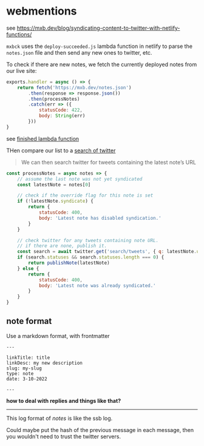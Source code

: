 # webmentions

see https://mxb.dev/blog/syndicating-content-to-twitter-with-netlify-functions/

`mxbck` uses the `deploy-succeeded.js` lambda function in netlify to parse the `notes.json` file and then send any new ones to twitter, etc.

To check if there are new notes, we fetch the currently deployed notes from our live site:
```js
exports.handler = async () => {
    return fetch('https://mxb.dev/notes.json')
        .then(response => response.json())
        .then(processNotes)
        .catch(err => ({
            statusCode: 422,
            body: String(err)
        }))
}
```

see [finished lambda function](https://gist.github.com/maxboeck/77c3c8e244f190147cca2f7383d5f183)

THen compare our list to a [search of twitter](https://mxb.dev/blog/syndicating-content-to-twitter-with-netlify-functions/)
> We can then search twitter for tweets containing the latest note’s URL 

```js
const processNotes = async notes => {
    // assume the last note was not yet syndicated
    const latestNote = notes[0]

    // check if the override flag for this note is set
    if (!latestNote.syndicate) {
        return {
            statusCode: 400,
            body: 'Latest note has disabled syndication.'
        }
    }

    // check twitter for any tweets containing note URL.
    // if there are none, publish it.
    const search = await twitter.get('search/tweets', { q: latestNote.url })
    if (search.statuses && search.statuses.length === 0) {
        return publishNote(latestNote)
    } else {
        return {
            statusCode: 400,
            body: 'Latest note was already syndicated.'
        }
    }
}
```

## note format

Use a markdown format, with frontmatter

```
---

linkTitle: title
linkDesc: my new description
slug: my-slug
type: note
date: 3-10-2022

---
```

**how to deal with replies and things like that?**

-------------

This log format of *notes* is like the ssb log.

Could maybe put the hash of the previous message in each message, then you wouldn't need to trust the twitter servers.
